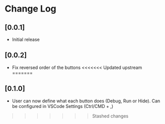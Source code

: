 # Change Log

## [0.0.1]

- Initial release

## [0.0.2]

- Fix reversed order of the buttons
<<<<<<< Updated upstream
=======

## [0.1.0]

- User can now define what each button does (Debug, Run or Hide). Can be configured in VSCode Settings (Ctrl/CMD + ,)
>>>>>>> Stashed changes
